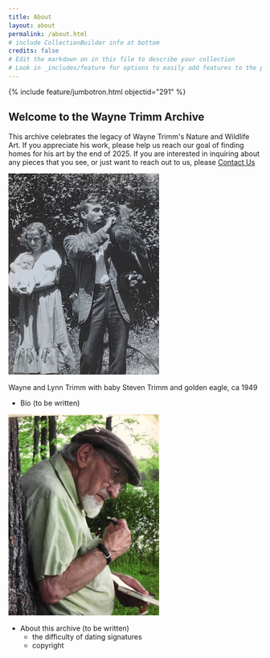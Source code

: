 ```yaml
---
title: About
layout: about
permalink: /about.html
# include CollectionBuilder info at bottom
credits: false
# Edit the markdown on in this file to describe your collection
# Look in _includes/feature for options to easily add features to the page
---
```


{% include feature/jumbotron.html objectid="291" %}

## Welcome to the Wayne Trimm Archive
This archive celebrates the legacy of Wayne Trimm's Nature and Wildlife Art. If you appreciate his work, please help us reach our goal of finding homes for his art by the end of 2025. If you are interested in inquiring about any pieces that you see, or just want to reach out to us, please <a class="btn btn-sm btn-primary m-1" href="https://forms.gle/Rt9yVaxir8EehFUZA">Contact Us</a>

<img src="/images/IMG_3469.jpg" style="max-width:300px" title="Wayne and Lynn Trimm with baby Steven Trimm and golden eagle, ca 1949">

Wayne and Lynn Trimm with baby Steven Trimm and golden eagle, ca 1949

- Bio (to be written)

<img src="/images/IMG_0746.JPG" style="max-width:300px" title="Wayne Trimm in 2010">

- About this archive (to be written)
  - the difficulty of dating signatures
  - copyright
